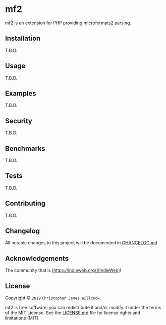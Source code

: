 # mf2

mf2 is an extension for PHP providing microformats2 parsing.

## Installation
T.B.D.

## Usage
T.B.D.

## Examples
T.B.D.

## Security
T.B.D.

## Benchmarks
T.B.D.

## Tests
T.B.D.

## Contributing
T.B.D.

## Changelog
All notable changes to this project will be documented in [CHANGELOG.md](CHANGELOG.md).

## Acknowledgements
The community that is [https://indieweb.org/](IndieWeb)!

## License
Copyright © `2019` `Christopher James Willcock`
 
mf2 is free software; you can redistribute it and/or modify it under the terms of the MIT License. See the [LICENSE.md](LICENSE.md) file for license rights and limitations (MIT).
